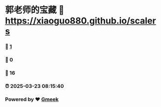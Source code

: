 # 郭老师的宝藏 :link: https://xiaoguo880.github.io/scalers 
### :page_facing_up: [1](https://xiaoguo880.github.io/scalers/tag.html) 
### :speech_balloon: 0 
### :hibiscus: 16 
### :alarm_clock: 2025-03-23 08:15:40 
### Powered by :heart: [Gmeek](https://github.com/Meekdai/Gmeek)
